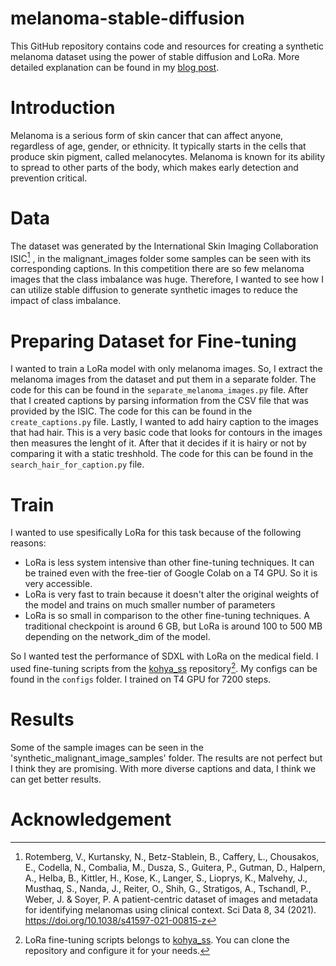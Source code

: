 # melanoma-stable-diffusion
This GitHub repository contains code and resources for creating a synthetic melanoma dataset using the power of stable diffusion and LoRa. More detailed explanation can be found in my [blog post](https://behlulakbudak.com/MedSynthX/).


# Introduction
Melanoma is a serious form of skin cancer that can affect anyone, regardless of age, gender, or ethnicity. It typically starts in the cells that produce skin pigment, called melanocytes. Melanoma is known for its ability to spread to other parts of the body, which makes early detection and prevention critical. 

# Data
The dataset was generated by the International Skin Imaging Collaboration ISIC[^1] , in the malignant_images folder some samples can be seen with its corresponding captions. In this competition there are so few melanoma images that the class imbalance was huge. Therefore, I wanted to see how I can utilize stable diffusion to generate synthetic images to reduce the impact of class imbalance.

# Preparing Dataset for Fine-tuning
I wanted to train a LoRa model with only melanoma images. So, I extract the melanoma images from the dataset and put them in a separate folder. The code for this can be found in the `separate_melanoma_images.py` file. After that I created captions by parsing information from the CSV file that was provided by the ISIC. The code for this can be found in the `create_captions.py` file. Lastly, I wanted to add hairy caption to the images that had hair. This is a very basic code that looks for contours in the images then measures the lenght of it. After that it decides if it is hairy or not by comparing it with a static treshhold. The code for this can be found in the `search_hair_for_caption.py` file.

# Train
I wanted to use spesifically LoRa for this task because of the following reasons:
- LoRa is less system intensive than other fine-tuning techniques. It can be trained even with the free-tier of Google Colab on a T4 GPU. So it is very accessible.
- LoRa is very fast to train because it doesn't alter the original weights of the model and trains on much smaller number of parameters 
- LoRa is so small in comparison to the other fine-tuning techniques. A traditional checkpoint is around 6 GB, but LoRa is around 100 to 500 MB depending on the network_dim of the model. 

So I wanted test the performance of SDXL with LoRa on the medical field. I used fine-tuning scripts from the [kohya_ss](https://github.com/kohya-ss/sd-scripts) repository[^2]. My configs can be found in the `configs` folder. I trained on T4 GPU for 7200 steps. 

# Results
Some of the sample images can be seen in the 'synthetic_malignant_image_samples' folder. The results are not perfect but I think they are promising. With more diverse captions and data, I think we can get better results.

# Acknowledgement
[^1]: Rotemberg, V., Kurtansky, N., Betz-Stablein, B., Caffery, L., Chousakos, E., Codella, N., Combalia, M., Dusza, S., Guitera, P., Gutman, D., Halpern, A., Helba, B., Kittler, H., Kose, K., Langer, S., Lioprys, K., Malvehy, J., Musthaq, S., Nanda, J., Reiter, O., Shih, G., Stratigos, A., Tschandl, P., Weber, J. & Soyer, P. A patient-centric dataset of images and metadata for identifying melanomas using clinical context. Sci Data 8, 34 (2021). https://doi.org/10.1038/s41597-021-00815-z 

[^2]: LoRa fine-tuning scripts belongs to [kohya_ss](https://github.com/kohya-ss/sd-scripts). You can clone the repository and configure it for your needs.